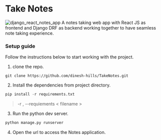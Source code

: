# Take Notes
![django_react_notes_app](https://user-images.githubusercontent.com/118039836/206764290-0c9264fa-86c5-4ee2-abdd-9713f783549e.png)
A notes taking web app with React JS as frontend and Django DRF as backend working together to have seamless note taking experience.

### Setup guide
Follow the instructions below to start working with the project.

1. clone the repo.
```
git clone https://github.com/dinesh-hills/TakeNotes.git
```

2. Install the dependencies from project directory.
```python
pip install -r requirements.txt
```
> -r , --requiements < filename >

3. Run the python dev server.
```python
python manage.py runserver
```

4. Open the url to access the Notes application.
